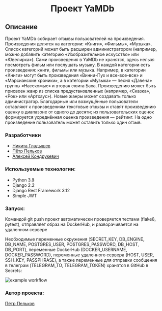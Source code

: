 ## <h1 align="center"> Проект YaMDb </h1>



## Описание
Проект YaMDb собирает отзывы пользователей на произведения. Произведения делятся на категории: «Книги», «Фильмы», «Музыка». Список категорий может быть расширен администратором (например, можно добавить категорию «Изобразительное искусство» или «Ювелирка»).
Сами произведения в YaMDb не хранятся, здесь нельзя посмотреть фильм или послушать музыку.
В каждой категории есть произведения: книги, фильмы или музыка. Например, в категории «Книги» могут быть произведения «Винни-Пух и все-все-все» и «Марсианские хроники», а в категории «Музыка» — песня «Давеча» группы «Насекомые» и вторая сюита Баха.
Произведению может быть присвоен жанр из списка предустановленных (например, «Сказка», «Рок» или «Артхаус»). Новые жанры может создавать только администратор.
Благодарные или возмущённые пользователи оставляют к произведениям текстовые отзывы и ставят произведению оценку в диапазоне от одного до десяти; из пользовательских оценок формируется усреднённая оценка произведения — рейтинг. На одно произведение пользователь может оставить только один отзыв.

### Разработчики
* [Никита Гладышев](https://github.com/SpaceJesusJPG)
* [Пётр Пельков](https://github.com/pelkovpa)
* [Алексей Кондрукевич](https://github.com/AlexeyKondrukevich)

### Используемые технологии:

* Python 3.8
* Django 2.2
* Django Rest Framework 3.12
* Simple JWT

### Запуск:

Командой git push проект автоматически проверяется тестами (flake8, pytest), отправляет образ на DockerHub, и разворачивается на удаленном сервере 

Необходимые переменные окружения (SECRET_KEY, DB_ENGINE, DB_NAME, POSTGRES_USER, POSTGRES_PASSWORD, DB_HOST, DB_PORT), переменные DockerHub (DOCKER_USERNAME, DOCKER_PASSWORD), переменные удаленного сервера (HOST, USER, SSH_KEY, PASSPHRASE), а также переменные для отправки сообщения в телеграм (TELEGRAM_TO, TELEGRAM_TOKEN) хранятся в GitHub в Secrets: 


![example workflow](https://github.com/pelkovpa/yamdb_final/actions/workflows/yamdb_workflow.yml/badge.svg)

### Автор проекта:
[Пётр Пельков](https://github.com/pelkovpa)
